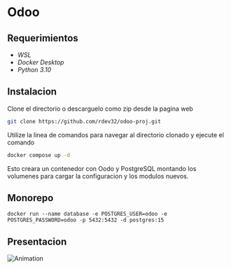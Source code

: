 # Odoo
## Requerimientos
- _WSL_
- _Docker Desktop_
- _Python 3.10_
## Instalacion
Clone el directorio o descarguelo como zip desde la pagina web
```bash
git clone https://github.com/rdev32/odoo-proj.git
```
Utilize la linea de comandos para navegar al directorio clonado y ejecute el comando
```bash
docker compose up -d
```
Esto creara un contenedor con Oodo y PostgreSQL montando los volumenes para cargar la configuracion y los modulos nuevos.
## Monorepo
`docker run --name database -e POSTGRES_USER=odoo -e POSTGRES_PASSWORD=odoo -p 5432:5432 -d postgres:15`
## Presentacion
![Animation](https://github.com/rdev32/odoo-proj/assets/78289548/8c6881fa-fe3a-4135-837a-39d529657bc8)
